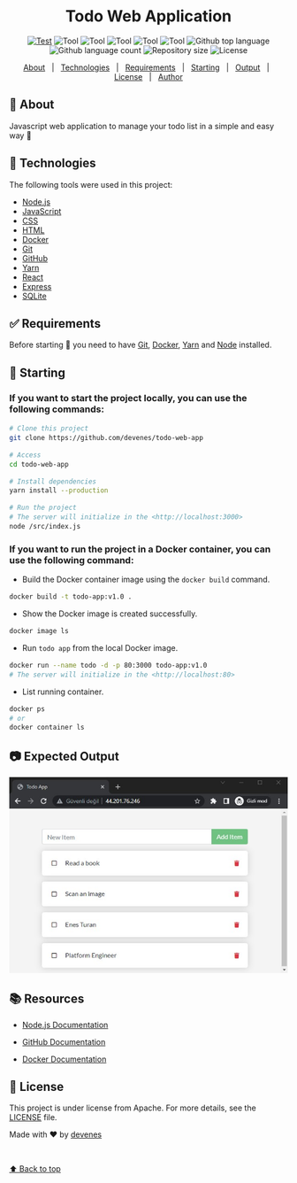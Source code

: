 <div align="center" id="top"> 
  <!-- <img src="./.github/app.gif" alt="Todo Web App" /> -->

  <!-- &#xa0; -->

  <!-- <a href="https://todowebapp.netlify.app">Demo</a> -->
</div>

<h1 align="center">Todo Web Application</h1>

<p align="center">
  <a href="https://github.com/devenes/todo-web-app/actions/workflows/node.js.yml"> <img src="https://github.com/devenes/todo-web-app/actions/workflows/node.js.yml/badge.svg" alt="Test"/></a>
  <img alt="Tool" src="https://badges.aleen42.com/src/docker.svg">
  <img alt="Tool" src="https://badges.aleen42.com/src/node.svg">
  <img alt="Tool" src="https://badges.aleen42.com/src/javascript.svg">
  <img alt="Tool" src="https://badges.aleen42.com/src/react.svg">
  <img alt="Tool" src="https://badges.aleen42.com/src/github.svg">
  <img alt="Github top language" src="https://img.shields.io/github/languages/top/devenes/todo-web-app?color=red">
  <img alt="Github language count" src="https://img.shields.io/github/languages/count/devenes/todo-web-app?color=purple">
  <img alt="Repository size" src="https://img.shields.io/github/repo-size/devenes/todo-web-app?color=green">
  <img alt="License" src="https://img.shields.io/github/license/devenes/todo-web-app?color=brown">  
  <!-- <img alt="Github issues" src="https://img.shields.io/github/issues/devenes/todo-web-app?color=56BEB8" />
  <img alt="Github forks" src="https://img.shields.io/github/forks/devenes/todo-web-app?color=56BEB8" />
  <img alt="Github stars" src="https://img.shields.io/github/stars/devenes/todo-web-app?color=56BEB8" /> -->
</p>

<!-- Status -->

<!-- <h4 align="center"> 
	🚧  Todo Web App 🚀 Under construction...  🚧
</h4> 

<hr> -->

<p align="center">
  <a href="#dart-about">About</a> &#xa0; | &#xa0; 
  <a href="#rocket-technologies">Technologies</a> &#xa0; | &#xa0;
  <a href="#white_check_mark-requirements">Requirements</a> &#xa0; | &#xa0;
  <a href="#checkered_flag-starting">Starting</a> &#xa0; | &#xa0;
  <a href="#-Expected-Output">Output</a> &#xa0; | &#xa0;
  <a href="#memo-license">License</a> &#xa0; | &#xa0;
  <a href="https://github.com/devenes" target="_blank">Author</a>
</p>

## :dart: About ##

Javascript web application to manage your todo list in a simple and easy way 🚀 

## :rocket: Technologies ##

The following tools were used in this project:

- [Node.js](https://nodejs.org/en/)
- [JavaScript](https://developer.mozilla.org/en-US/docs/Web/JavaScript)
- [CSS](https://developer.mozilla.org/en-US/docs/Web/CSS)
- [HTML](https://developer.mozilla.org/en-US/docs/Web/HTML)
- [Docker](https://www.docker.com/)
- [Git](https://git-scm.com/)
- [GitHub](https://github.com/)
- [Yarn](https://yarnpkg.com/)
- [React](https://reactjs.org/)
- [Express](https://expressjs.com/)
- [SQLite](https://www.sqlite.org/)

## :white_check_mark: Requirements ##

Before starting :checkered_flag: you need to have [Git](https://git-scm.com), [Docker](https://www.docker.com/), [Yarn](https://yarnpkg.com/) and [Node](https://nodejs.org/en/) installed.

## :checkered_flag: Starting ##

### If you want to start the project locally, you can use the following commands:

```bash
# Clone this project
git clone https://github.com/devenes/todo-web-app
```

```bash
# Access
cd todo-web-app
```

```bash
# Install dependencies
yarn install --production
```

```bash
# Run the project
# The server will initialize in the <http://localhost:3000>
node /src/index.js
```

### If you want to run the project in a Docker container, you can use the following command:

- Build the Docker container image using the `docker build` command.

```bash
docker build -t todo-app:v1.0 .
```

- Show the Docker image is created successfully.

```bash
docker image ls
```

- Run `todo app` from the local Docker image.

```bash
docker run --name todo -d -p 80:3000 todo-app:v1.0
# The server will initialize in the <http://localhost:80>
```

- List running container.

```bash
docker ps
# or
docker container ls
```

## 📷 Expected Output ##

![output](output.jpg)

## 📚 Resources

- [Node.js Documentation](https://nodejs.org/en/docs/)

- [GitHub Documentation](https://docs.github.com/en/get-started/)

- [Docker Documentation](https://docs.docker.com/get-started/overview/)

## :memo: License ##

This project is under license from Apache. For more details, see the [LICENSE](LICENSE) file.


Made with :heart: by <a href="https://github.com/devenes" target="_blank">devenes</a>

&#xa0;

<a href="#top">⬆️ Back to top</a>
